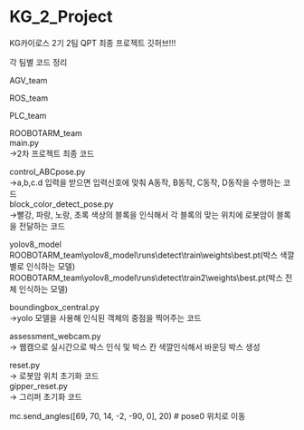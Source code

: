 # KG_2_Project
KG카이로스 2기 2팀 QPT 최종 프로젝트 깃허브!!!<br>

각 팀별 코드 정리

AGV_team<br>

ROS_team<br>

PLC_team<br>

ROOBOTARM_team<br>
main.py<br>
->2차 프로젝트 최종 코드<br>

control_ABCpose.py<br>
->a,b,c.d 입력을 받으면 입력신호에 맞춰  A동작, B동작, C동작, D동작을 수행하는 코드<br>
block_color_detect_pose.py<br>
->빨강, 파랑, 노랑, 초록 색상의 블록을 인식해서 각 블록의 맞는 위치에 로봇암이 블록을 전달하는 코드<br>

yolov8_model<br>
ROOBOTARM_team\yolov8_model\runs\detect\train\weights\best.pt(박스 색깔별로 인식하는 모델)<br>
ROOBOTARM_team\yolov8_model\runs\detect\train2\weights\best.pt(박스 전체 인식하는 모델)<br>

boundingbox_central.py<br>
->yolo 모델을 사용해 인식된 객체의 중점을 찍어주는 코드<br>

assessment_webcam.py<br>
-> 웹캠으로 실시간으로 박스 인식 및 박스 칸 색깔인식해서 바운딩 박스 생성

reset.py<br>
-> 로봇암 위치 초기화 코드<br>
gipper_reset.py<br>
-> 그리퍼 초기화 코드<br>


mc.send_angles([69, 70, 14, -2, -90, 0], 20)  # pose0 위치로 이동    